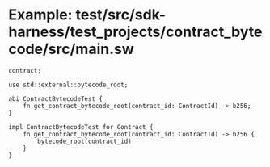 # Example: test/src/sdk-harness/test_projects/contract_bytecode/src/main.sw

```sway
contract;

use std::external::bytecode_root;

abi ContractBytecodeTest {
    fn get_contract_bytecode_root(contract_id: ContractId) -> b256;
}

impl ContractBytecodeTest for Contract {
    fn get_contract_bytecode_root(contract_id: ContractId) -> b256 {
        bytecode_root(contract_id)
    }
}

```
